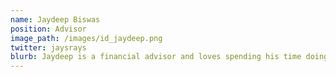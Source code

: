 ```yaml
---
name: Jaydeep Biswas
position: Advisor
image_path: /images/id_jaydeep.png
twitter: jaysrays
blurb: Jaydeep is a financial advisor and loves spending his time doing research in finance.
---
```

